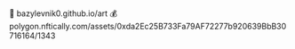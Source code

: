 👀 bazylevnik0.github.io/art
💰 polygon.nftically.com/assets/0xda2Ec25B733Fa79AF72277b920639BbB30716164/1343
